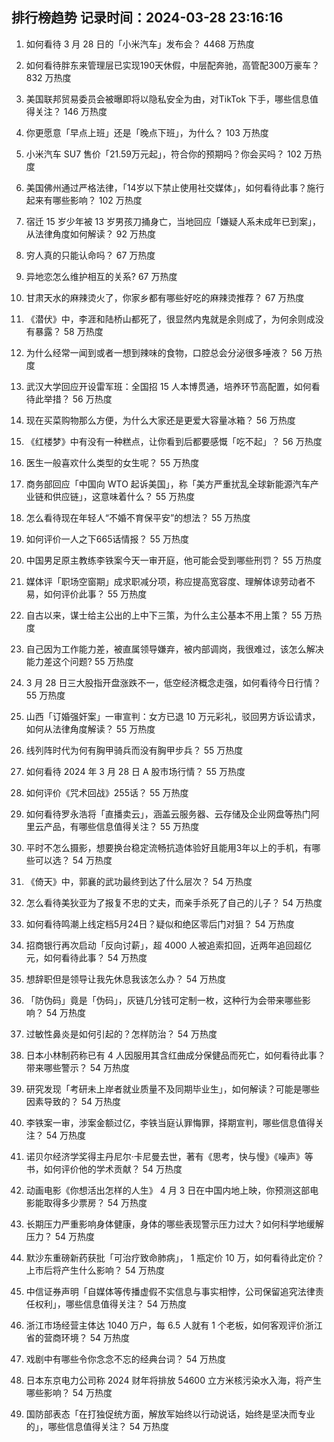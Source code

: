 
## 排行榜趋势 记录时间：2024-03-28 23:16:16
  
  1. 如何看待 3 月 28 日的「小米汽车」发布会？ 4468 万热度
    
  2. 如何看待胖东来管理层已实现190天休假，中层配奔驰，高管配300万豪车？ 832 万热度
    
  3. 美国联邦贸易委员会被曝即将以隐私安全为由，对TikTok 下手，哪些信息值得关注？ 146 万热度
    
  4. 你更愿意「早点上班」还是「晚点下班」，为什么？ 103 万热度
    
  5. 小米汽车 SU7 售价「21.59万元起」，符合你的预期吗？你会买吗？ 102 万热度
    
  6. 美国佛州通过严格法律，「14岁以下禁止使用社交媒体」，如何看待此事？施行起来有哪些影响？ 102 万热度
    
  7. 宿迁 15 岁少年被 13 岁男孩刀捅身亡，当地回应「嫌疑人系未成年已到案」，从法律角度如何解读？ 92 万热度
    
  8. 穷人真的只能认命吗？ 67 万热度
    
  9. 异地恋怎么维护相互的关系? 67 万热度
    
  10. 甘肃天水的麻辣烫火了，你家乡都有哪些好吃的麻辣烫推荐？ 67 万热度
    
  11. 《潜伏》中，李涯和陆桥山都死了，很显然内鬼就是余则成了，为何余则成没有暴露？ 58 万热度
    
  12. 为什么经常一闻到或者一想到辣味的食物，口腔总会分泌很多唾液？ 56 万热度
    
  13. 武汉大学回应开设雷军班：全国招 15 人本博贯通，培养环节高配置，如何看待此举措？ 56 万热度
    
  14. 现在买菜购物那么方便，为什么大家还是更爱大容量冰箱？ 56 万热度
    
  15. 《红楼梦》中有没有一种糕点，让你看到后都要感慨「吃不起」？ 56 万热度
    
  16. 医生一般喜欢什么类型的女生呢？ 55 万热度
    
  17. 商务部回应「中国向 WTO 起诉美国」，称「美方严重扰乱全球新能源汽车产业链和供应链」，这意味着什么？ 55 万热度
    
  18. 怎么看待现在年轻人“不婚不育保平安”的想法？ 55 万热度
    
  19. 如何评价一人之下665话情报？ 55 万热度
    
  20. 中国男足原主教练李铁案今天一审开庭，他可能会受到哪些刑罚？ 55 万热度
    
  21. 媒体评「职场空窗期」成求职减分项，称应提高宽容度、理解体谅劳动者不易，如何评价此事？ 55 万热度
    
  22. 自古以来，谋士给主公出的上中下三策，为什么主公基本不用上策？ 55 万热度
    
  23. 自己因为工作能力差，被直属领导嫌弃，被内部调岗，我很难过，该怎么解决能力差这个问题? 55 万热度
    
  24. 3 月 28 日三大股指开盘涨跌不一，低空经济概念走强，如何看待今日行情？ 55 万热度
    
  25. 山西「订婚强奸案」一审宣判：女方已退 10 万元彩礼，驳回男方诉讼请求，如何从法律角度解读？ 55 万热度
    
  26. 线列阵时代为何有胸甲骑兵而没有胸甲步兵？ 55 万热度
    
  27. 如何看待 2024 年 3 月 28 日 A 股市场行情？ 55 万热度
    
  28. 如何评价《咒术回战》255话？ 55 万热度
    
  29. 如何看待罗永浩将「直播卖云」，涵盖云服务器、云存储及企业网盘等热门阿里云产品，有哪些信息值得关注？ 55 万热度
    
  30. 平时不怎么摄影，想要换台稳定流畅抗造体验好且能用3年以上的手机，有哪些可以选？ 54 万热度
    
  31. 《倚天》中，郭襄的武功最终到达了什么层次？ 54 万热度
    
  32. 怎么看待美狄亚为了报复不忠的丈夫，而亲手杀死了自己的儿子？ 54 万热度
    
  33. 如何看待鸣潮上线定档5月24日？疑似和绝区零后门对狙？ 54 万热度
    
  34. 招商银行再次启动「反向讨薪」，超 4000 人被追索扣回，近两年追回超亿元，如何看待此事？ 54 万热度
    
  35. 想辞职但是领导让我先休息我该怎么办？ 54 万热度
    
  36. 「防伪码」竟是「伪码」，灰链几分钱可定制一枚，这种行为会带来哪些影响？ 54 万热度
    
  37. 过敏性鼻炎是如何引起的？怎样防治？ 54 万热度
    
  38. 日本小林制药称已有 4 人因服用其含红曲成分保健品而死亡，如何看待此事？带来哪些警示？ 54 万热度
    
  39. 研究发现「考研未上岸者就业质量不及同期毕业生」，如何解读？可能是哪些因素导致的？ 54 万热度
    
  40. 李铁案一审，涉案金额过亿，李铁当庭认罪悔罪，择期宣判，哪些信息值得关注？ 54 万热度
    
  41. 诺贝尔经济学奖得主丹尼尔·卡尼曼去世，著有《思考，快与慢》《噪声》等书，如何评价他的学术贡献？ 54 万热度
    
  42. 动画电影《你想活出怎样的人生》 4 月 3 日在中国内地上映，你预测这部电影能取得多少票房？ 54 万热度
    
  43. 长期压力严重影响身体健康，身体的哪些表现警示压力过大？如何科学地缓解压力？ 54 万热度
    
  44. 默沙东重磅新药获批「可治疗致命肺病」， 1 瓶定价 10 万，如何看待此定价？上市后将产生什么影响？ 54 万热度
    
  45. 中信证券声明「自媒体等传播虚假不实信息与事实相悖，公司保留追究法律责任权利」，哪些信息值得关注？ 54 万热度
    
  46. 浙江市场经营主体达 1040 万户，每 6.5 人就有 1 个老板，如何客观评价浙江省的营商环境？ 54 万热度
    
  47. 戏剧中有哪些令你念念不忘的经典台词？ 54 万热度
    
  48. 日本东京电力公司称 2024 财年将排放 54600 立方米核污染水入海，将产生哪些影响？ 54 万热度
    
  49. 国防部表态「在打独促统方面，解放军始终以行动说话，始终是坚决而专业的」，哪些信息值得关注？ 54 万热度
    